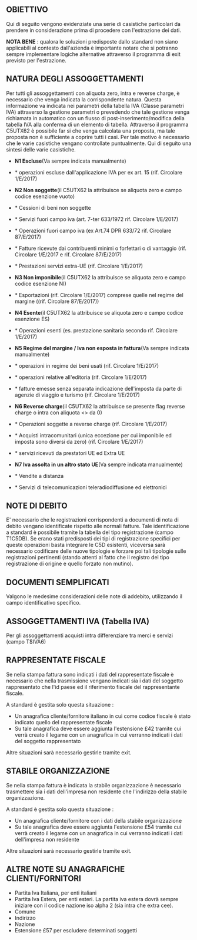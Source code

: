 ## OBIETTIVO

Qui di seguito vengono evidenziate una serie di casistiche particolari da prendere in considerazione prima di procedere con l'estrazione dei dati.

**NOTA BENE** :  qualora le soluzioni predisposte dallo standard non siano applicabili al contesto dall'azienda è importante notare che si potranno sempre implementare logiche alternative attraverso il programma di exit previsto per l'estrazione.

## NATURA DEGLI ASSOGGETTAMENTI

Per tutti gli assoggettamenti con aliquota zero, intra e reverse charge, è necessario che venga indicata la corrispondente natura.
Questa informazione va indicata nei parametri della tabella IVA (Classe parametri IVA) attraverso la gestione parametri o prevedendo che tale gestione venga richiamata in automatico con un flusso di post-inserimento/modifica della tabella IVA alla conferma di un elemento di tabella.
Attraverso il programma C5UTX62 è possibile far si che venga calcolata una proposta, ma tale proposta non è sufficiente a coprire tutti i casi. Per tale motivo è necessario che le varie casistiche vengano controllate puntualmente.
Qui di seguito una sintesi delle varie casistiche.

-  **N1 Escluse**(Va sempre indicata manualmente)
- \* operazioni escluse dall'applicazione IVA per ex art. 15 (rif. Circolare 1/E/2017)

-  **N2 Non soggette**(il C5UTX62 la attribuisce se aliquota zero e campo codice esenzione vuoto)
- \* Cessioni di beni non soggette
- \* Servizi fuori campo iva (art. 7-ter 633/1972 rif. Circolare 1/E/2017)
- \* Operazioni fuori campo iva (ex Art.74 DPR 633/72 rif. Circolare 87/E/2017)
- \* Fatture ricevute dai contribuenti minimi o forfettari o di vantaggio (rif. Circolare 1/E/2017 e rif. Circolare 87/E/2017)
- \* Prestazioni servizi extra-UE  (rif. Circolare 1/E/2017)

-  **N3 Non imponibile**(il C5UTX62 la attribuisce se aliquota zero e campo codice esenzione NI)
- \* Esportazioni  (rif. Circolare 1/E/2017) comprese quelle nel regime del margine ((rif. Circolare 87/E/2017))

-  **N4 Esente**(il C5UTX62 la attribuisce se aliquota zero e campo codice esenzione ES)
- \* Operazioni esenti (es. prestazione sanitaria secondo rif. Circolare 1/E/2017)

-  **N5 Regime del margine / Iva non esposta in fattura**(Va sempre indicata manualmente)
- \* operazioni in regime dei beni usati (rif. Circolare 1/E/2017)
- \* operazioni relative all'editoria (rif. Circolare 1/E/2017)
- \* fatture emesse senza separata indicazione dell'imposta da parte di agenzie di viaggio e turismo (rif. Circolare 1/E/2017)

-  **N6 Reverse charge**(il C5UTX62 la attribuisce se presente flag reverse charge o intra con aliquota <> da 0)
- \* Operazioni soggette a reverse charge (rif. Circolare 1/E/2017)
- \* Acquisti intracomunitari (unica eccezione per cui imponibile ed imposta sono diversi da zero) (rif. Circolare 1/E/2017)
- \* servizi ricevuti da prestatori UE ed Extra UE

-  **N7 Iva assolta in un altro stato UE**(Va sempre indicata manualmente)
- \* Vendite a distanza
- \* Servizi di telecomunicazioni teleradiodiffusione ed elettronici

## NOTE DI DEBITO
E' necessario che le registrazioni corrispondenti a documenti di nota di debito vengano identificate rispetto alle normali fatture. Tale identificazione a standard è possibile tramite la tabella del tipo registrazione (campo T1C5DB).
Se erano stati predisposti dei tipi di registrazione specifici per queste operazioni basta integrare le C5D esistenti, viceversa sarà necessario codificare delle nuove tipologie e forzare poi tali tipologie sulle registrazioni pertinenti (stando attenti al fatto che il registro del tipo registrazione di origine e quello forzato non mutino).

## DOCUMENTI SEMPLIFICATI
Valgono le medesime considerazioni delle note di addebito, utilizzando il campo identificativo specifico.

## ASSOGGETTAMENTI IVA (Tabella IVA)
Per gli assoggettamenti acquisti intra differenziare tra merci e servizi (campo T$IVA6)

## RAPPRESENTATE FISCALE
Se nella stampa fattura sono indicati i dati del rappresentate fiscale è necessario che nella trasmissione vengano indicati sia i dati del soggetto rappresentato che l'id paese ed il riferimento fiscale del rappresentante fiscale.

A standard è gestita solo questa situazione : 
-  Un anagrafica cliente/fornitore italiano in cui come codice fiscale è stato indicato quello del rappresentate fiscale
-  Su tale anagrafica deve essere aggiunta l'estensione £42 tramite cui verrà creato il legame con un anagrafica in cui verranno indicati i dati del soggetto rappresentato

Altre situazioni sarà necessario gestirle tramite exit.

## STABILE ORGANIZZAZIONE
Se nella stampa fattura è indicata la stabile organizzazione è necessario trasmettere sia i dati dell'impresa non residente che l'indirizzo della stabile organizzazione.

A standard è gestita solo questa situazione : 
-  Un anagrafica cliente/fornitore con i dati della stabile organizzazione
-  Su tale anagrafica deve essere aggiunta l'estensione £54 tramite cui verrà creato il legame con un anagrafica in cui verranno indicati i dati dell'impresa non residente

Altre situazioni sarà necessario gestirle tramite exit.

## ALTRE NOTE SU ANAGRAFICHE CLIENTI/FORNITORI
-  Partita Iva Italiana, per enti italiani
-  Partita Iva Estera, per enti esteri. La partita iva estera dovrà sempre iniziare con il codice nazione iso alpha 2 (sia intra che extra cee).
-  Comune
-  Indirizzo
-  Nazione
-  Estensione £57 per escludere determinati soggetti

